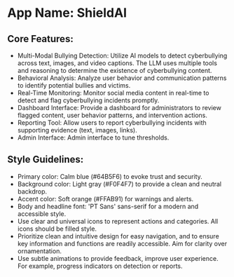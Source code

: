 # **App Name**: ShieldAI

## Core Features:

- Multi-Modal Bullying Detection: Utilize AI models to detect cyberbullying across text, images, and video captions. The LLM uses multiple tools and reasoning to determine the existence of cyberbullying content.
- Behavioral Analysis: Analyze user behavior and communication patterns to identify potential bullies and victims.
- Real-Time Monitoring: Monitor social media content in real-time to detect and flag cyberbullying incidents promptly.
- Dashboard Interface: Provide a dashboard for administrators to review flagged content, user behavior patterns, and intervention actions.
- Reporting Tool: Allow users to report cyberbullying incidents with supporting evidence (text, images, links).
- Admin Interface: Admin interface to tune thresholds.

## Style Guidelines:

- Primary color: Calm blue (#64B5F6) to evoke trust and security.
- Background color: Light gray (#F0F4F7) to provide a clean and neutral backdrop.
- Accent color: Soft orange (#FFAB91) for warnings and alerts.
- Body and headline font: 'PT Sans' sans-serif for a modern and accessible style.
- Use clear and universal icons to represent actions and categories. All icons should be filled style.
- Prioritize clean and intuitive design for easy navigation, and to ensure key information and functions are readily accessible. Aim for clarity over ornamentation.
- Use subtle animations to provide feedback, improve user experience. For example, progress indicators on detection or reports.